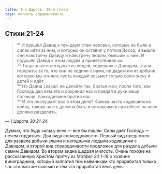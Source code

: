 ```yaml
---
title: 1-я Царств, 30-я глава
tags: милость справеливость
---
```


## Стихи 21-24

> ²¹ И пришёл Давид к тем двум стам человек, которые не были в силах идти за ним, и которых он оставил у потока Восор,
> и вышли они навстречу Давиду и навстречу людям, бывшим с ним. И подошёл Давид к этим людям и приветствовал их.  
> ²² Тогда злые и негодные из людей, ходивших с Давидом, стали говорить: за то, что они не ходили с нами, не дадим им из добычи,
> которую мы отняли; пусть каждый возьмет только свою жену и детей и идёт.  
> ²³ Но Давид сказал: не делайте так, братья мои, после того, как Господь дал нам это и сохранил нас и предал в руки наши полчище,
> приходившее против нас.  
> ²⁴ И кто послушает вас в этом деле? Какова часть ходившим на войну, такова часть должна быть и оставшимся при обозе:
> на всех должно разделить.

— <cite>1&nbsp;Царств&nbsp;30:21-24</cite>

Думаю, что будь силы у всех — все бы пошли. Силы даёт Господь — нечем гордиться. Два вида справедливости. Первый вид предложен
для раздела добычи злыми и негодными людьми ходившими с Давидом, и второй вид справедливости предложен для раздела добычи самим
Давидом. Во втором видна щедрая милость. Очень похоже на рассказанную Христом притчу из <cite>Матфея&nbsp;20:1-16</cite> о хозяине
виноградника, который заплатил тем наёмникам кто проработал только час столько же сколько и тем кто проработал весь день.

